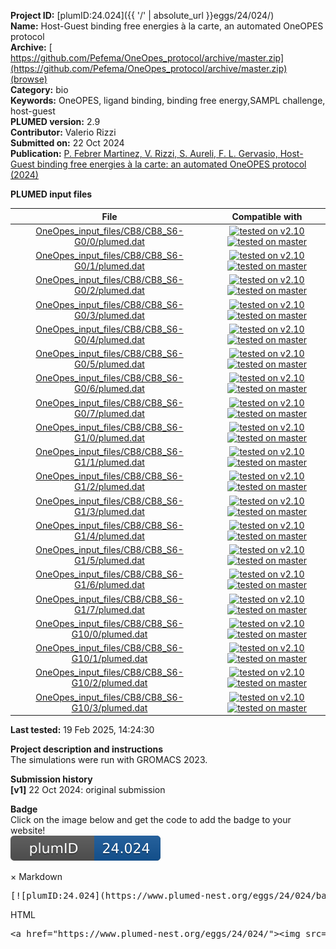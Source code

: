 **Project ID:** [plumID:24.024]({{ '/' | absolute_url }}eggs/24/024/)  
**Name:**  Host-Guest binding free energies à la carte, an automated OneOPES protocol  
**Archive:** [ https://github.com/Pefema/OneOpes_protocol/archive/master.zip](https://github.com/Pefema/OneOpes_protocol/archive/master.zip) [(browse)](https://github.com/Pefema/OneOpes_protocol/tree/master)  
**Category:**  bio  
**Keywords:**  OneOPES, ligand binding, binding free energy,SAMPL challenge, host-guest  
**PLUMED version:**  2.9  
**Contributor:**  Valerio Rizzi  
**Submitted on:** 22 Oct 2024  
**Publication:** [P. Febrer Martinez, V. Rizzi, S. Aureli, F. L. Gervasio, Host-Guest binding free energies à la carte: an automated OneOPES protocol (2024)](http://dx.doi.org/10.1101/2024.08.23.609378)  
  
**PLUMED input files**  
  
| File     | Compatible with |  
|:--------:|:--------:|  
| [OneOpes_input_files/CB8/CB8_S6-G0/0/plumed.dat](./data/OneOpes_input_files/CB8/CB8_S6-G0/0/plumed.dat.md) |  [![tested on v2.10](https://img.shields.io/badge/v2.10-passing-green.svg)](data/OneOpes_input_files/CB8/CB8_S6-G0/0/plumed.dat.plumed.stderr) [![tested on master](https://img.shields.io/badge/master-passing-green.svg)](data/OneOpes_input_files/CB8/CB8_S6-G0/0/plumed.dat.plumed_master.stderr) |  
| [OneOpes_input_files/CB8/CB8_S6-G0/1/plumed.dat](./data/OneOpes_input_files/CB8/CB8_S6-G0/1/plumed.dat.md) |  [![tested on v2.10](https://img.shields.io/badge/v2.10-passing-green.svg)](data/OneOpes_input_files/CB8/CB8_S6-G0/1/plumed.dat.plumed.stderr) [![tested on master](https://img.shields.io/badge/master-passing-green.svg)](data/OneOpes_input_files/CB8/CB8_S6-G0/1/plumed.dat.plumed_master.stderr) |  
| [OneOpes_input_files/CB8/CB8_S6-G0/2/plumed.dat](./data/OneOpes_input_files/CB8/CB8_S6-G0/2/plumed.dat.md) |  [![tested on v2.10](https://img.shields.io/badge/v2.10-passing-green.svg)](data/OneOpes_input_files/CB8/CB8_S6-G0/2/plumed.dat.plumed.stderr) [![tested on master](https://img.shields.io/badge/master-passing-green.svg)](data/OneOpes_input_files/CB8/CB8_S6-G0/2/plumed.dat.plumed_master.stderr) |  
| [OneOpes_input_files/CB8/CB8_S6-G0/3/plumed.dat](./data/OneOpes_input_files/CB8/CB8_S6-G0/3/plumed.dat.md) |  [![tested on v2.10](https://img.shields.io/badge/v2.10-passing-green.svg)](data/OneOpes_input_files/CB8/CB8_S6-G0/3/plumed.dat.plumed.stderr) [![tested on master](https://img.shields.io/badge/master-passing-green.svg)](data/OneOpes_input_files/CB8/CB8_S6-G0/3/plumed.dat.plumed_master.stderr) |  
| [OneOpes_input_files/CB8/CB8_S6-G0/4/plumed.dat](./data/OneOpes_input_files/CB8/CB8_S6-G0/4/plumed.dat.md) |  [![tested on v2.10](https://img.shields.io/badge/v2.10-passing-green.svg)](data/OneOpes_input_files/CB8/CB8_S6-G0/4/plumed.dat.plumed.stderr) [![tested on master](https://img.shields.io/badge/master-passing-green.svg)](data/OneOpes_input_files/CB8/CB8_S6-G0/4/plumed.dat.plumed_master.stderr) |  
| [OneOpes_input_files/CB8/CB8_S6-G0/5/plumed.dat](./data/OneOpes_input_files/CB8/CB8_S6-G0/5/plumed.dat.md) |  [![tested on v2.10](https://img.shields.io/badge/v2.10-passing-green.svg)](data/OneOpes_input_files/CB8/CB8_S6-G0/5/plumed.dat.plumed.stderr) [![tested on master](https://img.shields.io/badge/master-passing-green.svg)](data/OneOpes_input_files/CB8/CB8_S6-G0/5/plumed.dat.plumed_master.stderr) |  
| [OneOpes_input_files/CB8/CB8_S6-G0/6/plumed.dat](./data/OneOpes_input_files/CB8/CB8_S6-G0/6/plumed.dat.md) |  [![tested on v2.10](https://img.shields.io/badge/v2.10-passing-green.svg)](data/OneOpes_input_files/CB8/CB8_S6-G0/6/plumed.dat.plumed.stderr) [![tested on master](https://img.shields.io/badge/master-passing-green.svg)](data/OneOpes_input_files/CB8/CB8_S6-G0/6/plumed.dat.plumed_master.stderr) |  
| [OneOpes_input_files/CB8/CB8_S6-G0/7/plumed.dat](./data/OneOpes_input_files/CB8/CB8_S6-G0/7/plumed.dat.md) |  [![tested on v2.10](https://img.shields.io/badge/v2.10-passing-green.svg)](data/OneOpes_input_files/CB8/CB8_S6-G0/7/plumed.dat.plumed.stderr) [![tested on master](https://img.shields.io/badge/master-passing-green.svg)](data/OneOpes_input_files/CB8/CB8_S6-G0/7/plumed.dat.plumed_master.stderr) |  
| [OneOpes_input_files/CB8/CB8_S6-G1/0/plumed.dat](./data/OneOpes_input_files/CB8/CB8_S6-G1/0/plumed.dat.md) |  [![tested on v2.10](https://img.shields.io/badge/v2.10-passing-green.svg)](data/OneOpes_input_files/CB8/CB8_S6-G1/0/plumed.dat.plumed.stderr) [![tested on master](https://img.shields.io/badge/master-passing-green.svg)](data/OneOpes_input_files/CB8/CB8_S6-G1/0/plumed.dat.plumed_master.stderr) |  
| [OneOpes_input_files/CB8/CB8_S6-G1/1/plumed.dat](./data/OneOpes_input_files/CB8/CB8_S6-G1/1/plumed.dat.md) |  [![tested on v2.10](https://img.shields.io/badge/v2.10-passing-green.svg)](data/OneOpes_input_files/CB8/CB8_S6-G1/1/plumed.dat.plumed.stderr) [![tested on master](https://img.shields.io/badge/master-passing-green.svg)](data/OneOpes_input_files/CB8/CB8_S6-G1/1/plumed.dat.plumed_master.stderr) |  
| [OneOpes_input_files/CB8/CB8_S6-G1/2/plumed.dat](./data/OneOpes_input_files/CB8/CB8_S6-G1/2/plumed.dat.md) |  [![tested on v2.10](https://img.shields.io/badge/v2.10-passing-green.svg)](data/OneOpes_input_files/CB8/CB8_S6-G1/2/plumed.dat.plumed.stderr) [![tested on master](https://img.shields.io/badge/master-passing-green.svg)](data/OneOpes_input_files/CB8/CB8_S6-G1/2/plumed.dat.plumed_master.stderr) |  
| [OneOpes_input_files/CB8/CB8_S6-G1/3/plumed.dat](./data/OneOpes_input_files/CB8/CB8_S6-G1/3/plumed.dat.md) |  [![tested on v2.10](https://img.shields.io/badge/v2.10-passing-green.svg)](data/OneOpes_input_files/CB8/CB8_S6-G1/3/plumed.dat.plumed.stderr) [![tested on master](https://img.shields.io/badge/master-passing-green.svg)](data/OneOpes_input_files/CB8/CB8_S6-G1/3/plumed.dat.plumed_master.stderr) |  
| [OneOpes_input_files/CB8/CB8_S6-G1/4/plumed.dat](./data/OneOpes_input_files/CB8/CB8_S6-G1/4/plumed.dat.md) |  [![tested on v2.10](https://img.shields.io/badge/v2.10-passing-green.svg)](data/OneOpes_input_files/CB8/CB8_S6-G1/4/plumed.dat.plumed.stderr) [![tested on master](https://img.shields.io/badge/master-passing-green.svg)](data/OneOpes_input_files/CB8/CB8_S6-G1/4/plumed.dat.plumed_master.stderr) |  
| [OneOpes_input_files/CB8/CB8_S6-G1/5/plumed.dat](./data/OneOpes_input_files/CB8/CB8_S6-G1/5/plumed.dat.md) |  [![tested on v2.10](https://img.shields.io/badge/v2.10-passing-green.svg)](data/OneOpes_input_files/CB8/CB8_S6-G1/5/plumed.dat.plumed.stderr) [![tested on master](https://img.shields.io/badge/master-passing-green.svg)](data/OneOpes_input_files/CB8/CB8_S6-G1/5/plumed.dat.plumed_master.stderr) |  
| [OneOpes_input_files/CB8/CB8_S6-G1/6/plumed.dat](./data/OneOpes_input_files/CB8/CB8_S6-G1/6/plumed.dat.md) |  [![tested on v2.10](https://img.shields.io/badge/v2.10-passing-green.svg)](data/OneOpes_input_files/CB8/CB8_S6-G1/6/plumed.dat.plumed.stderr) [![tested on master](https://img.shields.io/badge/master-passing-green.svg)](data/OneOpes_input_files/CB8/CB8_S6-G1/6/plumed.dat.plumed_master.stderr) |  
| [OneOpes_input_files/CB8/CB8_S6-G1/7/plumed.dat](./data/OneOpes_input_files/CB8/CB8_S6-G1/7/plumed.dat.md) |  [![tested on v2.10](https://img.shields.io/badge/v2.10-passing-green.svg)](data/OneOpes_input_files/CB8/CB8_S6-G1/7/plumed.dat.plumed.stderr) [![tested on master](https://img.shields.io/badge/master-passing-green.svg)](data/OneOpes_input_files/CB8/CB8_S6-G1/7/plumed.dat.plumed_master.stderr) |  
| [OneOpes_input_files/CB8/CB8_S6-G10/0/plumed.dat](./data/OneOpes_input_files/CB8/CB8_S6-G10/0/plumed.dat.md) |  [![tested on v2.10](https://img.shields.io/badge/v2.10-passing-green.svg)](data/OneOpes_input_files/CB8/CB8_S6-G10/0/plumed.dat.plumed.stderr) [![tested on master](https://img.shields.io/badge/master-passing-green.svg)](data/OneOpes_input_files/CB8/CB8_S6-G10/0/plumed.dat.plumed_master.stderr) |  
| [OneOpes_input_files/CB8/CB8_S6-G10/1/plumed.dat](./data/OneOpes_input_files/CB8/CB8_S6-G10/1/plumed.dat.md) |  [![tested on v2.10](https://img.shields.io/badge/v2.10-passing-green.svg)](data/OneOpes_input_files/CB8/CB8_S6-G10/1/plumed.dat.plumed.stderr) [![tested on master](https://img.shields.io/badge/master-passing-green.svg)](data/OneOpes_input_files/CB8/CB8_S6-G10/1/plumed.dat.plumed_master.stderr) |  
| [OneOpes_input_files/CB8/CB8_S6-G10/2/plumed.dat](./data/OneOpes_input_files/CB8/CB8_S6-G10/2/plumed.dat.md) |  [![tested on v2.10](https://img.shields.io/badge/v2.10-passing-green.svg)](data/OneOpes_input_files/CB8/CB8_S6-G10/2/plumed.dat.plumed.stderr) [![tested on master](https://img.shields.io/badge/master-passing-green.svg)](data/OneOpes_input_files/CB8/CB8_S6-G10/2/plumed.dat.plumed_master.stderr) |  
| [OneOpes_input_files/CB8/CB8_S6-G10/3/plumed.dat](./data/OneOpes_input_files/CB8/CB8_S6-G10/3/plumed.dat.md) |  [![tested on v2.10](https://img.shields.io/badge/v2.10-passing-green.svg)](data/OneOpes_input_files/CB8/CB8_S6-G10/3/plumed.dat.plumed.stderr) [![tested on master](https://img.shields.io/badge/master-passing-green.svg)](data/OneOpes_input_files/CB8/CB8_S6-G10/3/plumed.dat.plumed_master.stderr) |  
  
**Last tested:**  19 Feb 2025, 14:24:30
  
**Project description and instructions**  
The simulations were run with GROMACS 2023. 

  
**Submission history**  
**[v1]** 22 Oct 2024: original submission  
  
**Badge**  
Click on the image below and get the code to add the badge to your website!  
<img src="./badge.svg" alt="plumeDnest:24.024" id="myBtn" class="badge">
<div id="myModal" class="modal">
  <div class="modal-content">
    <span class="close">&times;</span>
    Markdown<pre>[![plumID:24.024](https://www.plumed-nest.org/eggs/24/024/badge.svg)](https://www.plumed-nest.org/eggs/24/024/)</pre>
    HTML<pre>&lt;a href="https://www.plumed-nest.org/eggs/24/024/"&gt;&lt;img src="https://www.plumed-nest.org/eggs/24/024/badge.svg" alt="plumID:24.024"&gt;&lt;/a&gt;</pre>
  </div>
</div>
